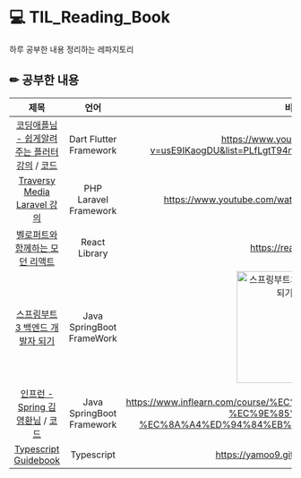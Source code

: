 # 💻 TIL_Reading_Book
하루 공부한 내용 정리하는 레파지토리

## ✏ 공부한 내용
| 제목 | 언어 | 비고 |
| :-------: | :------: | :-----: |
| [코딩애플님 - 쉽게알려주는 플러터 강의](https://github.com/MsEmily1020/TIL/tree/main/App/Flutter) / [코드](https://github.com/hyeseung12/TIL/tree/main/App/Flutter/%EC%BD%94%EB%94%A9%EC%95%A0%ED%94%8C-%EC%BD%94%EB%93%9C) | Dart Flutter Framework | https://www.youtube.com/watch?v=usE9IKaogDU&list=PLfLgtT94nNq1izG4R2WDN517iPX4WXH3C |
| [Traversy Media Laravel 강의](https://github.com/MsEmily1020/TIL_Reading_Book/tree/main/PHP/Traversy%20Media%20Laravel%20%EA%B0%95%EC%9D%98) | PHP Laravel Framework | https://www.youtube.com/watch?v=MYyJ4PuL4pY&t=4910s |
| [벨로퍼트와 함께하는 모던 리액트](https://github.com/hyeseung12/TIL/tree/main/React/vlpt) | React Library | https://react.vlpt.us/ |
| [스프링부트 3 백엔드 개발자 되기](https://github.com/MsEmily1020/TIL_Reading_Book/tree/main/Spring/%EC%8A%A4%ED%94%84%EB%A7%81%EB%B6%80%ED%8A%B8%203%20%EB%B0%B1%EC%97%94%EB%93%9C%20%EA%B0%9C%EB%B0%9C%EC%9E%90%20%EB%90%98%EA%B8%B0) | Java SpringBoot FrameWork | <img width="200" alt="스프링부트3백엔드개발자되기사진" src="https://github.com/MsEmily1020/TIL_Reading_Book/assets/121646949/dc820e2f-54a5-4a69-a8df-3fabf51af6b6"> |
| [인프런 - Spring 김영환님](https://github.com/hyeseung12/TIL/tree/main/Spring/Tweeks-%EC%9D%B8%ED%94%84%EB%9F%B0-%EA%B9%80%EC%98%81%ED%99%98%EB%8B%98%EC%A0%95%EB%A6%AC) / [코드](https://github.com/hyeseung12/TIL/tree/main/Spring/Tweeks-%EC%9D%B8%ED%94%84%EB%9F%B0-%EA%B9%80%EC%98%81%ED%99%98%EB%8B%98%EC%BD%94%EB%93%9C) | Java SpringBoot Framework | https://www.inflearn.com/course/%EC%8A%A4%ED%94%84%EB%A7%81-%EC%9E%85%EB%AC%B8-%EC%8A%A4%ED%94%84%EB%A7%81%EB%B6%80%ED%8A%B8|
| [Typescript Guidebook](https://github.com/hyeseung12/TIL/tree/main/Typescript/yamoo9.gitbook) | Typescript | https://yamoo9.gitbook.io/typescript |

